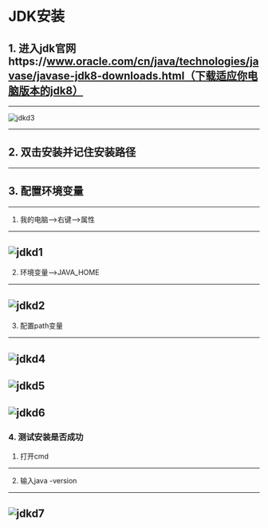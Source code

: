 # JDK安装

## 1. 进入jdk官网https://www.oracle.com/cn/java/technologies/javase/javase-jdk8-downloads.html（下载适应你电脑版本的jdk8）
---  
![jdkd3](https://gitee.com/bysevil/img/raw/master/img/JDKD3.png)
***
## 2. 双击安装并记住安装路径
*** 
## 3. 配置环境变量
***
1. 我的电脑-->右键-->属性
---
![jdkd1](https://gitee.com/bysevil/img/raw/master/img/JDKD1.png)
---
2. 环境变量-->JAVA_HOME
---
![jdkd2](https://gitee.com/bysevil/img/raw/master/img/JDkD2.png)
---
3. 配置path变量
---
![jdkd4](https://gitee.com/bysevil/img/raw/master/img/JDKD4.png)
---
![jdkd5](https://gitee.com/bysevil/img/raw/master/img/JDKD5.png)
---
![jdkd6](https://gitee.com/bysevil/img/raw/master/img/JDKD6.png)
---
### 4. 测试安装是否成功
1. 打开cmd
---
2. 输入java -version
---
![jdkd7](https://gitee.com/bysevil/img/raw/master/img/JDkD7.png)
---
